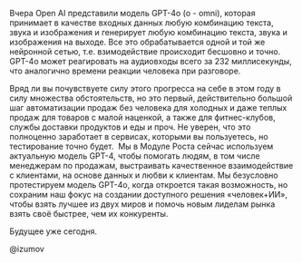 Вчера Open AI представили модель GPT-4o (о - omni), которая принимает в качестве входных данных любую комбинацию текста, звука и изображения и генерирует любую комбинацию текста, звука и изображения на выходе. Все это обрабатывается одной и той же нейронной сетью, т.е. взимодействие происходит бесшовно и точно. GPT-4o может реагировать на аудиовходы всего за 232 миллисекунды, что аналогично времени реакции человека при разговоре. 

Вряд ли вы почувствуете силу этого прогресса на себе в этом году в силу множества обстоятельств, но   это первый, действительно большой шаг автоматизации продаж без человека для холодных и даже теплых продаж для товаров с малой наценкой, а также для фитнес-клубов, службы доставки продуктов и еды и проч. Не уверен, что это полноценно заработает в сервисах, которыми вы пользуетесь, но тестирование точно будет.
 Мы в Модуле Роста сейчас используем актуальную модель GPT-4, чтобы помогать людям, в том числе менеджерам по продажам, выстраивать качественное взаимодействие с клиентами, на основе данных и любви к клиентам. Мы безусловно протестируем модель GPT-4o, когда откроется такая возможность, но сохраним наш фокус на создании доступного решения «человек+ИИ», чтобы взять лучшее из двух миров и помочь новым лиделам рынка взять своё быстрее, чем их конкуренты. 

Будущее уже сегодня. 

@izumov

